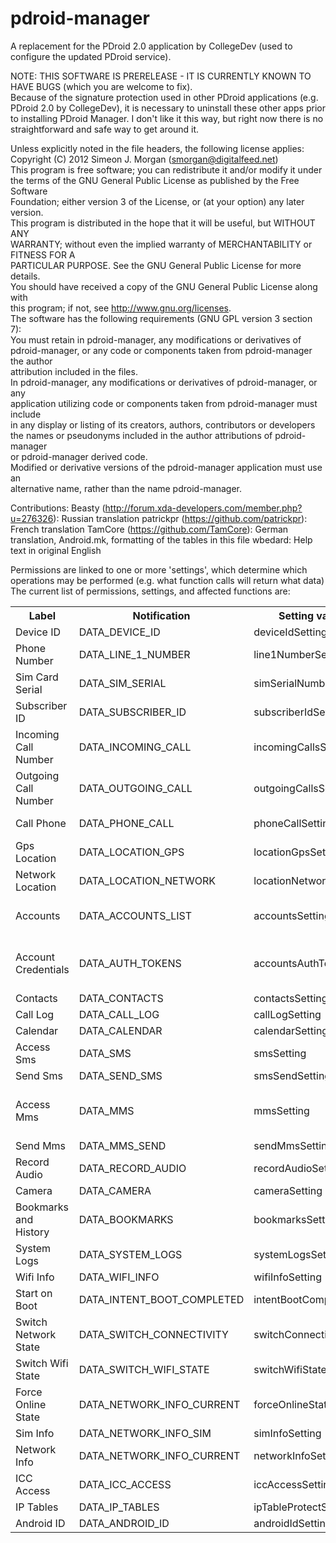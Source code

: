 pdroid-manager  
==============  
  
A replacement for the PDroid 2.0 application by CollegeDev (used to configure the updated PDroid service).   
  
NOTE: THIS SOFTWARE IS PRERELEASE - IT IS CURRENTLY KNOWN TO HAVE BUGS (which you are welcome to fix).  
Because of the signature protection used in other PDroid applications (e.g. PDroid 2.0 by CollegeDev), it is necessary to uninstall these other apps prior to installing PDroid Manager. I don't like it this way, but right now there is no straightforward and safe way to get around it.  
  
Unless explicitly noted in the file headers, the following license applies:  
Copyright (C) 2012 Simeon J. Morgan (smorgan@digitalfeed.net)  
This program is free software; you can redistribute it and/or modify it under  
the terms of the GNU General Public License as published by the Free Software  
Foundation; either version 3 of the License, or (at your option) any later version.  
This program is distributed in the hope that it will be useful, but WITHOUT ANY  
WARRANTY; without even the implied warranty of MERCHANTABILITY or FITNESS FOR A  
PARTICULAR PURPOSE. See the GNU General Public License for more details.  
You should have received a copy of the GNU General Public License along with  
this program; if not, see <http://www.gnu.org/licenses>.  
The software has the following requirements (GNU GPL version 3 section 7):  
You must retain in pdroid-manager, any modifications or derivatives of  
pdroid-manager, or any code or components taken from pdroid-manager the author  
attribution included in the files.  
In pdroid-manager, any modifications or derivatives of pdroid-manager, or any  
application utilizing code or components taken from pdroid-manager must include  
in any display or listing of its creators, authors, contributors or developers  
the names or pseudonyms included in the author attributions of pdroid-manager  
or pdroid-manager derived code.  
Modified or derivative versions of the pdroid-manager application must use an  
alternative name, rather than the name pdroid-manager.  
  
Contributions:
Beasty (http://forum.xda-developers.com/member.php?u=276326): Russian translation
patrickpr (https://github.com/patrickpr): French translation
TamCore (https://github.com/TamCore): German translation, Android.mk, formatting of the tables in this file
wbedard: Help text in original English
 

Permissions are linked to one or more 'settings', which determine which operations may be performed (e.g. what function calls will return what data)  
The current list of permissions, settings, and affected functions are:  
<table>
<tr>
	<th>
		Label
	</th>
	<th>
		Notification
	</th>
	<th>
		Setting var name
	</th>
	<th>
		Relevant permission
	</th>
</tr>
<tr>
	<td>
		Device ID
	</td>
	<td>
		DATA_DEVICE_ID
	</td>
	<td>
		deviceIdSetting
	</td>
	<td>
		android.permission.READ_PHONE_STATE
	</td>
</tr>
<tr>
	<td>
		Phone Number
	</td>
	<td>
		DATA_LINE_1_NUMBER
	</td>
	<td>
		line1NumberSetting
	</td>
	<td>
		android.permission.READ_PHONE_STATE
	</td>
</tr>
<tr>
	<td>
		Sim Card Serial
	</td>
	<td>
		DATA_SIM_SERIAL
	</td>
	<td>
		simSerialNumberSetting
	</td>
	<td>
		android.permission.READ_PHONE_STATE
	</td>
</tr>
<tr>
	<td>
		Subscriber ID
	</td>
	<td>
		DATA_SUBSCRIBER_ID
	</td>
	<td>
		subscriberIdSetting
	</td>
	<td>
		android.permission.READ_PHONE_STATE
	</td>
</tr>
<tr>
	<td>
		Incoming Call Number
	</td>
	<td>
		DATA_INCOMING_CALL
	</td>
	<td>
		incomingCallsSetting
	</td>
	<td>
		android.permission.READ_PHONE_STATE
	</td>
</tr>
<tr>
	<td>
		Outgoing Call Number
	</td>
	<td>
		DATA_OUTGOING_CALL
	</td>
	<td>
		outgoingCallsSetting
	</td>
	<td>
		android.permission.PROCESS_OUTGOING_CALLS
	</td>
</tr>
<tr>
	<td>
		Call Phone
	</td>
	<td>
		DATA_PHONE_CALL
	</td>
	<td>
	    phoneCallSetting
	</td>
	<td>
		android.permission.CALL_PHONE, android.permission.CALL_PRIVILEGED	
	</td>
</tr>
<tr>
	<td>
		Gps Location
	</td>
	<td>
		DATA_LOCATION_GPS
	</td>
	<td>
		locationGpsSetting
	</td>
	<td>
		android.permission.ACCESS_FINE_LOCATION
	</td>
</tr>
<tr>
	<td>
		Network Location
	</td>
	<td>
		DATA_LOCATION_NETWORK
	</td>
	<td>
		locationNetworkSetting
	</td>
	<td>
		android.permission.ACCESS_COARSE_LOCATION, android.permission.ACCESS_FINE_LOCATION
	</td>
</tr>
<tr>
	<td>
		Accounts
	</td>
	<td>
		DATA_ACCOUNTS_LIST
	</td>
	<td>
		accountsSetting
	</td>
	<td>
		android.permission.ACCOUNT_MANAGER, android.permission.MANAGE_ACCOUNTS, android.permission.GET_ACCOUNTS
	</td>
</tr>
<tr>
	<td>
		Account Credentials
	</td>
	<td>
		DATA_AUTH_TOKENS
	</td>
	<td>
		accountsAuthTokensSetting
	</td>
	<td>
		android.permission.USE_CREDENTIALS, android.permission.ACCOUNT_MANAGER, android.permission.AUTHENTICATE_ACCOUNTS, android.permission.MANAGE_ACCOUNTS
	</td>
</tr>
<tr>
	<td>
		Contacts
	</td>
	<td>
		DATA_CONTACTS
	</td>
	<td>
		contactsSetting
	</td>
	<td>
		android.permission.READ_CONTACTS
	</td>
</tr>
<tr>
	<td>
		Call Log
	</td>
	<td>
		DATA_CALL_LOG
	</td>
	<td>
		callLogSetting
	</td>
	<td>
		android.permission.READ_CALL_LOG
	</td>
</tr>
<tr>
	<td>
		Calendar
	</td>
	<td>
		DATA_CALENDAR
	</td>
	<td>
		calendarSetting
	</td>
	<td>
		android.permission.READ_CALENDAR
	</td>
</tr>
<tr>
	<td>
		Access Sms
	</td>
	<td>
		DATA_SMS
	</td>
	<td>
		smsSetting
	</td>
	<td>
		android.permission.READ_SMS, android.permission.RECEIVE_SMS
	</td>
</tr>
<tr>
	<td>
		Send Sms
	</td>
	<td>
		DATA_SEND_SMS
	</td>
	<td>
		smsSendSetting
	</td>
	<td>
		android.permission.SEND_SMS
	</td>
</tr>
<tr>
	<td>
		Access Mms
	</td>
	<td>
		DATA_MMS
	</td>
	<td>
		mmsSetting
	</td>
	<td>
		android.permission.READ_SMS, android.permission.RECEIVE_SMS, android.permission.RECEIVE_MMS, android.permission.RECEIVE_WAP_PUSH
	</td>
</tr>
<tr>
	<td>
		Send Mms
	</td>
	<td>
		DATA_MMS_SEND
	</td>
	<td>
		sendMmsSetting
	</td>
	<td>
		android.permission.SEND_SMS
	</td>
</tr>
<tr>
	<td>
		Record Audio
	</td>
	<td>
		DATA_RECORD_AUDIO
	</td>
	<td>
		recordAudioSetting
	</td>
	<td>
		android.permission.RECORD_AUDIO
	</td>
</tr>
<tr>
	<td>
		Camera
	</td>
	<td>
		DATA_CAMERA
	</td>
	<td>
		cameraSetting
	</td>
	<td>
		android.permission.CAMERA
	</td>
</tr>
<tr>
	<td>
		Bookmarks and History
	</td>
	<td>
		DATA_BOOKMARKS
	</td>
	<td>
		bookmarksSetting
	</td>
	<td>
		com.android.browser.permission.READ_HISTORY_BOOKMARKS
	</td>
</tr>
<tr>
	<td>
		System Logs
	</td>
	<td>
		DATA_SYSTEM_LOGS
	</td>
	<td>
		systemLogsSetting
	</td>
	<td>
		android.permission.READ_LOGS
	</td>
</tr>
<tr>
	<td>
		Wifi Info
	</td>
	<td>
		DATA_WIFI_INFO
	</td>
	<td>
		wifiInfoSetting
	</td>
	<td>
		android.permission.ACCESS_WIFI_STATE
	</td>
</tr>
<tr>
	<td>
		Start on Boot
	</td>
	<td>
		DATA_INTENT_BOOT_COMPLETED
	</td>
	<td>
		intentBootCompletedSetting
	</td>
	<td>
		android.permission.RECEIVE_BOOT_COMPLETED
	</td>
</tr>
<tr>
	<td>
		Switch Network State
	</td>
	<td>
		DATA_SWITCH_CONNECTIVITY
	</td>
	<td>
		switchConnectivitySetting
	</td>
	<td>
		android.permission.CHANGE_NETWORK_STATE
	</td>
</tr>
<tr>
	<td>
		Switch Wifi State
	</td>
	<td>
		DATA_SWITCH_WIFI_STATE
	</td>
	<td>
		switchWifiStateSetting
	</td>
	<td>
		android.permission.CHANGE_WIFI_STATE, android.permission.CHANGE_WIFI_MULTICAST_STATE
	</td>
</tr>
<tr>
	<td>
		Force Online State
	</td>
	<td>
		DATA_NETWORK_INFO_CURRENT
	</td>
	<td>
		forceOnlineState
	</td>
	<td>
		android.permission.ACCESS_NETWORK_STATE
	</td>
</tr>
<tr>
	<td>
		Sim Info
	</td>
	<td>
		DATA_NETWORK_INFO_SIM
	</td>
	<td>
		simInfoSetting
	</td>
</tr>
<tr>
	<td>
		Network Info
	</td>
	<td>
		DATA_NETWORK_INFO_CURRENT
	</td>
	<td>
		networkInfoSetting
	</td>
</tr>
<tr>
	<td>
		ICC Access
	</td>
	<td>
		DATA_ICC_ACCESS
	</td>
	<td>
		iccAccessSetting
	</td>
</tr>
<tr>
	<td>
		IP Tables
	</td>
	<td>
		DATA_IP_TABLES
	</td>
	<td>
		ipTableProtectSetting
	</td>
</tr>
<tr>
	<td>
		Android ID
	</td>
	<td>
		DATA_ANDROID_ID
	</td>
	<td>
		androidIdSetting
	</td>
</tr>
</table>
